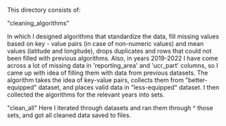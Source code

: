 This directory consists of:

"cleaning_algorithms"

In which I designed algorithms that standardize the data, fill missing values based on
key - value pairs (in case of non-numeric values) and mean values (latitude and longitude),
drops duplicates and rows that could not been filled with previous algorithms. Also, in years 2019-2022
I have come across a lot of missing data in 'reporting_area' and 'ucr_part' columns,
so I came up with idea of filling them with data from previous datasets. 
The algorithm takes the idea of key-value pairs, collects them from "better-equipped" dataset,
and places valid data in "less-equipped" dataset. I then collected the algorithms for the relevant years into sets. 


"clean_all" 
Here I iterated through datasets and ran them through ^ those sets, 
and got all cleaned data saved to files. 
